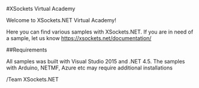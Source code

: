 #XSockets Virtual Academy

Welcome to XSockets.NET Virtual Academy!

Here you can find various samples with XSockets.NET.
If you are in need of a sample, let us know https://xsockets.net/documentation/

##Requirements

All samples was built with Visual Studio 2015 and .NET 4.5.
The samples with Arduino, NETMF, Azure etc may require additional installations

/Team XSockets.NET




